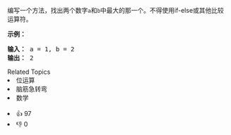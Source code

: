 <p>编写一个方法，找出两个数字<code>a</code>和<code>b</code>中最大的那一个。不得使用if-else或其他比较运算符。</p>
<p><strong>示例：</strong></p>
<pre><strong>输入：</strong> a = 1, b = 2
<strong>输出：</strong> 2
</pre>
<div><div>Related Topics</div><div><li>位运算</li><li>脑筋急转弯</li><li>数学</li></div></div><br><div><li>👍 97</li><li>👎 0</li></div>